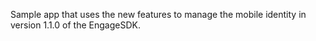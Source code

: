 Sample app that uses the new features to manage the mobile identity in version 1.1.0 of the EngageSDK.
